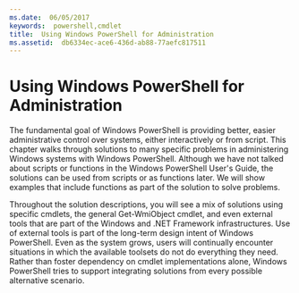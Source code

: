 ```yaml
---
ms.date:  06/05/2017
keywords:  powershell,cmdlet
title:  Using Windows PowerShell for Administration
ms.assetid:  db6334ec-ace6-436d-ab88-77aefc817511
---
```


# Using Windows PowerShell for Administration
The fundamental goal of Windows PowerShell is providing better, easier administrative control over systems, either interactively or from script. This chapter walks through solutions to many specific problems in administering Windows systems with Windows PowerShell. Although we have not talked about scripts or functions in the Windows PowerShell User's Guide, the solutions can be used from scripts or as functions later. We will show examples that include functions as part of the solution to solve problems.

Throughout the solution descriptions, you will see a mix of solutions using specific cmdlets, the general Get-WmiObject cmdlet, and even external tools that are part of the Windows and .NET Framework infrastructures. Use of external tools is part of the long-term design intent of Windows PowerShell. Even as the system grows, users will continually encounter situations in which the available toolsets do not do everything they need. Rather than foster dependency on cmdlet implementations alone, Windows PowerShell tries to support integrating solutions from every possible alternative scenario.